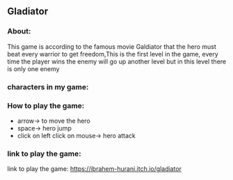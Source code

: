 ## Gladiator

### About:
This game is according to the famous movie Galdiator that the hero must beat every warrior to get freedom,This is the first level in the game, every time the player wins the enemy will go up another level but in this level there is only one enemy

### characters in my game:


### How to play the game:
* arrow-> to move the hero
* space-> hero jump
* click on left click on mouse-> hero attack

### link to play the game:
link to play the game: https://ibrahem-hurani.itch.io/gladiator
